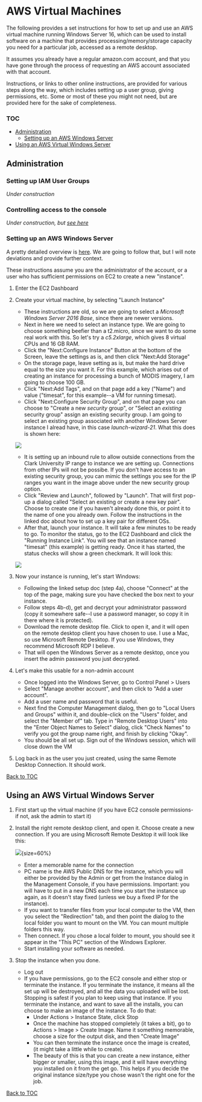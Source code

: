 # AWS Virtual Machines

The following provides a set instructions for how to set up and use an AWS virtual machine running Windows Server 16, which can be used to install software on a machine that provides processing/memory/storage capacity you need for a particular job, accessed as a remote desktop. 

It assumes you already have a regular amazon.com account, and that you have gone through the process of requesting an AWS account associated with that account. 

Instructions, or links to other online instructions, are provided for various steps along the way, which includes setting up a user group, giving permissions, etc. Some or most of these you might not need, but are provided here for the sake of completeness.

### TOC
- [Administration](#administration)
    - [Setting up an AWS Windows Server](#setting-up-an-aws-windows-server)
- [Using an AWS Virtual Windows Server](#using-an-aws-virtual-windows-server)

## Administration
### Setting up IAM User Groups

*Under construction*

### Controlling access to the console
*Under construction, but [see here](https://docs.aws.amazon.com/IAM/latest/UserGuide/console_controlling-access.html)*


### Setting up an AWS Windows Server

A pretty detailed overview is [here](https://aws.amazon.com/getting-started/tutorials/launch-windows-vm/). We are going to follow that, but I will note deviations and provide further context.

These instructions assume you are the administrator of the account, or a user who has sufficient permissions on EC2 to create a new "instance".   

1. Enter the EC2 Dashboard
2. Create your virtual machine, by selecting "Launch Instance"
    - These instructions are old, so we are going to select a _Microsoft Windows Server 2016 Base_, since there are newer versions.
    - Next in here we need to select an instance type. We are going to choose something beefier than a t2.micro, since we want to do some real work with this. So let's try a *c5.2xlarge*, which gives 8 virtual CPUs and 16 GB RAM.  
    - Click the "Next:Configure Instance" Button at the bottom of the Screen, leave the settings as is, and then click "Next:Add Storage"
    - On the storage page, leave setting as is, but make the hard drive equal to the size you want it. For this example, which arises out of creating an instance for processing a bunch of MODIS imagery, I am going to choose 100 GB.  
    - Click "Next:Add Tags", and on that page add a key ("Name") and value ("timesat", for this example--a VM for running timesat). 
    - Click "Next:Configure Security Group", and on that page you can choose to "Create a new *security* group", or "Select an *existing* security group" assign an existing security group.  I am going to select an existing group associated with another Windows Server instance I alread have, in this case *launch-wizard-21*. What this does is shown here: 

    ![](figures/ecs_sec_group.png?raw=true)
    
    - It is setting up an inbound rule to allow outside connections from the Clark University IP range to instance we are setting up.  Connections from other IPs will not be possibe. If you don't have access to an existing security group, you can mimic the settings you see for the IP ranges you want in the image above under the new security group option.  
    - Click "Review and Launch", followed by "Launch". That will first pop-up a dialog called "Select an existing or create a new key pair". Choose to create one if you haven't already done this, or point it to the name of one you already own.  Follow the instructions in the linked doc about how to set up a key pair for different OSs.  
    - After that, launch your instance.  It will take a few minutes to be ready to go. To monitor the status, go to the EC2 Dashboard and click the "Running Instance Link". You will see that an instance named "timesat" (this example) is getting ready. Once it has started, the status checks will show a green checkmark. It will look this: 
    
    ![](figures/ec2_dashboard.png?raw=true)
    
4. Now your instance is running, let's start Windows: 
    - Following the linked setup doc (step 4a), choose "Connect" at the top of the page, making sure you have checked the box next to your instance.  
    - Follow steps 4b-d), get and decrypt your administrator password (copy it somewhere safe--I use a password manager, so copy it in there where it is protected). 
    - Download the remote desktop file. Click to open it, and it will open on the remote desktop client you have chosen to use.  I use a Mac, so use Microsoft Remote Desktop. If you use Windows, they recommend Microsoft RDP I believe.  
    - That will open the Windows Server as a remote desktop, once you insert the admin password you just decrypted.  


5. Let's make this usable for a non-admin account
    - Once logged into the Windows Server, go to Control Panel > Users
    - Select "Manage another account", and then click to "Add a user account". 
    - Add a user name and password that is useful.
    - Next find the Computer Management dialog, then go to "Local Users and Groups" within it, and double-click on the "Users" folder, and select the "Member of" tab. Type in "Remote Desktop Users" into the "Enter Object Names to Select" dialog, click "Check Names" to verify you got the group name right, and finish by clicking "Okay". 
    - You should be all set up. Sign out of the Windows session, which will close down the VM

6. Log back in as the user you just created, using the same Remote Desktop Connection. It should work. 

[Back to TOC](#toc)

## Using an AWS Virtual Windows Server

1. First start up the virtual machine (if you have EC2 console permissions-if not, ask the admin to start it)
2. Install the right remote desktop client, and open it. Choose create a new connection. If you are using Microsoft Remote Desktop it will look like this: 

    ![](figures/rdc_conn.png?raw=true){size=60%}

    - Enter a memorable name for the connection
    - PC name is the AWS Public DNS for the instance, which you will either be provided by the Admin or get from the Instance dialog in the Management Console, if you have permissions. Important: you will have to put in a new DNS each time you start the instance up again, as it doesn't stay fixed (unless we buy a fixed IP for the instance).  
    - If you want to transfer files from your local computer to the VM, then you select the "Redirection" tab, and then point the dialog to the local folder you want to mount on the VM. You can mount multiple folders this way. 
    - Then connect. If you chose a local folder to mount, you should see it appear in the "This PC" section of the Windows Explorer. 
    - Start installing your software as needed. 
    
3. Stop the instance when you done.
    - Log out
    - If you have permissions, go to the EC2 console and either stop or terminate the instance.  If you terminate the instance, it means all the set up will be destroyed, and all the data you uploaded will be lost.  Stopping is safest if you plan to keep using that instance. If you terminate the instance, and want to save all the installs, you can choose to make an image of the instance.  To do that:
        - Under Actions > Instance State, click Stop
        - Once the machine has stopped completely (it takes a bit), go to Actions > Image > Create Image. Name it something memorable, choose a size for the output disk, and then "Create Image"
        - You can then terminate the instance once the image is created, (it might take a little while to create). 
        - The beauty of this is that you can create a new instance, either bigger or smaller, using this image, and it will have everything you installed on it from the get go.  This helps if you decide the original instance size/type you chose wasn't the right one for the job. 
        
[Back to TOC](#toc)        
    


    
